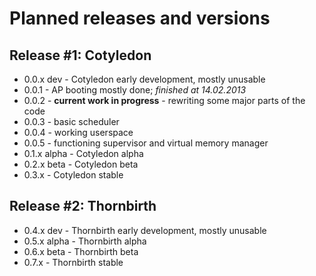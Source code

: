 # Planned releases and versions

## Release #1: Cotyledon

 * 0.0.x dev - Cotyledon early development, mostly unusable
  * 0.0.1 - AP booting mostly done; *finished at 14.02.2013*
  * 0.0.2 - **current work in progress** - rewriting some major parts of the code
  * 0.0.3 - basic scheduler
  * 0.0.4 - working userspace
  * 0.0.5 - functioning supervisor and virtual memory manager
 * 0.1.x alpha - Cotyledon alpha
 * 0.2.x beta - Cotyledon beta
 * 0.3.x - Cotyledon stable

## Release #2: Thornbirth

 * 0.4.x dev - Thornbirth early development, mostly unusable
 * 0.5.x alpha - Thornbirth alpha
 * 0.6.x beta - Thornbirth beta
 * 0.7.x - Thornbirth stable
